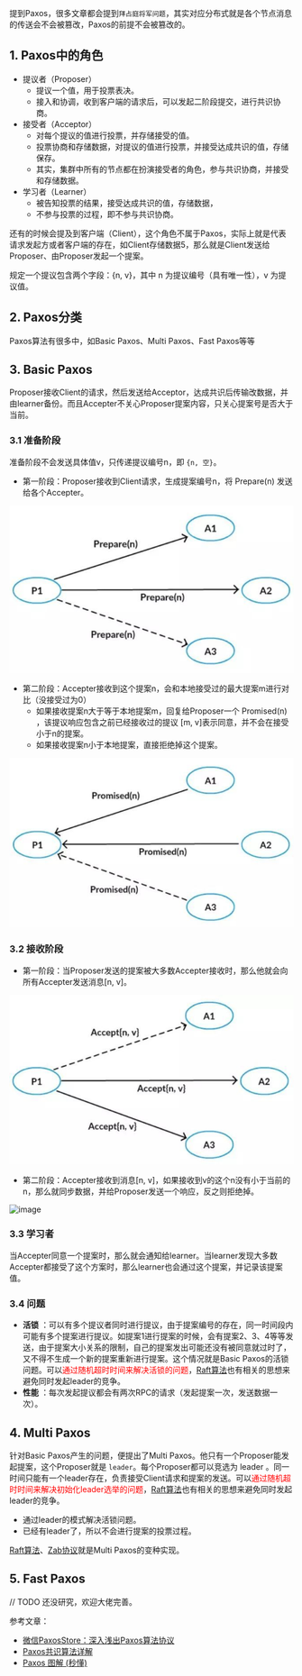 
提到Paxos，很多文章都会提到`拜占庭将军问题`，其实对应分布式就是各个节点消息的传送会不会被篡改，Paxos的前提不会被篡改的。

## 1. Paxos中的角色
- 提议者（Proposer）
	- 提议一个值，用于投票表决。
	- 接入和协调，收到客户端的请求后，可以发起二阶段提交，进行共识协商。
- 接受者（Acceptor）
	- 对每个提议的值进行投票，并存储接受的值。
	- 投票协商和存储数据，对提议的值进行投票，并接受达成共识的值，存储保存。
	- 其实，集群中所有的节点都在扮演接受者的角色，参与共识协商，并接受和存储数据。
- 学习者（Learner）
	- 被告知投票的结果，接受达成共识的值，存储数据，
	- 不参与投票的过程，即不参与共识协商。

还有的时候会提及到客户端（Client），这个角色不属于Paxos，实际上就是代表请求发起方或者客户端的存在，如Client存储数据5，那么就是Client发送给Proposer、由Proposer发起一个提案。

规定一个提议包含两个字段：{n, v}，其中 n 为提议编号（具有唯一性），v 为提议值。

## 2. Paxos分类

Paxos算法有很多中，如Basic Paxos、Multi Paxos、Fast Paxos等等

## 3. Basic Paxos

Proposer接收Client的请求，然后发送给Acceptor，达成共识后传输改数据，并由learner备份。而且Accepter不关心Proposer提案内容，只关心提案号是否大于当前。

### 3.1 准备阶段

准备阶段不会发送具体值v，只传递提议编号n，即 `{n, 空}`。

- 第一阶段：Proposer接收到Client请求，生成提案编号n，将 Prepare(n) 发送给各个Accepter。

![image](https://raw.githubusercontent.com/future94/java-technology/master/algorithm/images/hdiuh12390123.jpeg)

- 第二阶段：Accepter接收到这个提案n，会和本地接受过的最大提案m进行对比（没接受过为0）
	- 如果接收提案n大于等于本地提案m，回复给Proposer一个 Promised(n) ，该提议响应包含之前已经接收过的提议 [m, v]表示同意，并不会在接受小于n的提案。
	- 如果接收提案n小于本地提案，直接拒绝掉这个提案。

![image](https://raw.githubusercontent.com/future94/java-technology/master/algorithm/images/jiuy87y21342.jpeg)

### 3.2 接收阶段

- 第一阶段：当Proposer发送的提案被大多数Accepter接收时，那么他就会向所有Accepter发送消息[n, v]。

![image](https://raw.githubusercontent.com/future94/java-technology/master/algorithm/images/huiiy1u249jk123.jpeg)

- 第二阶段：Accepter接收到消息[n, v]，如果接收到v的这个n没有小于当前的n，那么就同步数据，并给Proposer发送一个响应，反之则拒绝掉。

![image](https://raw.githubusercontent.com/future94/java-technology/master/algorithm/images/https://raw.githubusercontent.com/future94/java-technology/master/algorithm/images/jij712320ihjnjkqw12.jpeg)

### 3.3 学习者

当Accepter同意一个提案时，那么就会通知给learner。当learner发现大多数Accepter都接受了这个方案时，那么learner也会通过这个提案，并记录该提案值。

### 3.4 问题

- **活锁** ：可以有多个提议者同时进行提议，由于提案编号的存在，同一时间段内可能有多个提案进行提议。如提案1进行提案的时候，会有提案2、3、4等等发送，由于提案大小关系的限制，自己的提案发出可能还没有被同意就过时了，又不得不生成一个新的提案重新进行提案。这个情况就是Basic Paxos的活锁问题。可以<font color="red">通过随机超时时间来解决活锁的问题</font>，[Raft算法](Raft算法详解.md)也有相关的思想来避免同时发起leader的竞争。
- **性能** ：每次发起提议都会有两次RPC的请求（发起提案一次，发送数据一次）。

## 4. Multi Paxos

针对Basic Paxos产生的问题，便提出了Multi Paxos。他只有一个Proposer能发起提案，这个Proposer就是 `leader`。每个Proposer都可以竞选为 leader 。同一时间只能有一个leader存在，负责接受Client请求和提案的发送。可以<font color="red">通过随机超时时间来解决初始化leader选举的问题</font>，[Raft算法](Raft算法详解.md)也有相关的思想来避免同时发起leader的竞争。

- 通过leader的模式解决活锁问题。
- 已经有leader了，所以不会进行提案的投票过程。

[Raft算法](Raft算法详解.md)、[Zab协议](Zab协议详解.md)就是Multi Paxos的变种实现。

## 5. Fast Paxos

// TODO 还没研究，欢迎大佬完善。

参考文章：
- [微信PaxosStore：深入浅出Paxos算法协议](https://segmentfault.com/a/1190000040635529)
- [Paxos共识算法详解](https://segmentfault.com/a/1190000018844326)
- [Paxos 图解 (秒懂)](https://www.cnblogs.com/crazymakercircle/p/14341015.html)
